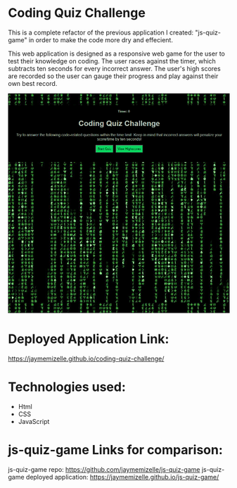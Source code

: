 # Coding Quiz Challenge

This is a complete refactor of the previous application I created: "js-quiz-game" in order to make the code more dry and effecient.

This web application is designed as a responsive web game for the user to test their knowledge on coding. The user races against the timer, which subtracts ten seconds for every incorrect answer. The user's high scores are recorded so the user can gauge their progress and play against their own best record.


![deployed-app-image](./assets/images/coding-quiz-challenge.png)


# Deployed Application Link:
https://jaymemizelle.github.io/coding-quiz-challenge/

# Technologies used:
* Html
* CSS
* JavaScript


# js-quiz-game Links for comparison:
js-quiz-game repo: https://github.com/jaymemizelle/js-quiz-game
js-quiz-game deployed application: https://jaymemizelle.github.io/js-quiz-game/
